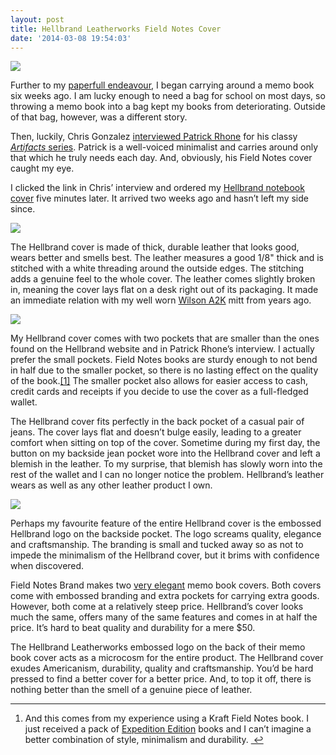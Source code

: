 ```yaml
---
layout: post
title: Hellbrand Leatherworks Field Notes Cover
date: '2014-03-08 19:54:03'
---
```


<img src="http://localhost:8888/wp.thenewsprint.co/wp-content/uploads/2014/03/photo%201.jpg" /><p data-preserve-html-node="true">Further to my <a data-preserve-html-node="true" href="http://www.thenewsprint.co//paperless-and-paperfull">paperfull endeavour</a>, I began carrying around a memo book six weeks ago. I am lucky enough to need a bag for school on most days, so throwing a memo book into a bag kept my books from deteriorating. Outside of that bag, however, was a different story.</p>

<p data-preserve-html-node="true">Then, luckily, Chris Gonzalez <a data-preserve-html-node="true" href="http://unretrofied.com/blog/2014/2/artifacts-patrick-rhone">interviewed Patrick Rhone</a> for his classy <a data-preserve-html-node="true" href="http://unretrofied.com/?category=Artifacts"><em data-preserve-html-node="true">Artifacts</em> series</a>. Patrick is a well-voiced minimalist and carries around only that which he truly needs each day. And, obviously, his Field Notes cover caught my eye.</p>

<p data-preserve-html-node="true">I clicked the link in Chris&#8217; interview and ordered my <a data-preserve-html-node="true" href="http://hellbrandleather.bigcartel.com/product/chromexcel-field-notes-cover">Hellbrand notebook cover</a> five minutes later. It arrived two weeks ago and hasn&#8217;t left my side since.</p><img src="http://localhost:8888/wp.thenewsprint.co/wp-content/uploads/2014/03/photo%202.jpg" /><p data-preserve-html-node="true">The Hellbrand cover is made of thick, durable leather that looks good, wears better and smells best. The leather measures a good 1/8&quot; thick and is stitched with a white threading around the outside edges. The stitching adds a genuine feel to the whole cover. The leather comes slightly broken in, meaning the cover lays flat on a desk right out of its packaging. It made an immediate relation with my well worn <a data-preserve-html-node="true" href="http://www.wilson.com/en-us/baseball/gloves/infield/">Wilson A2K</a> mitt from years ago.</p><img src="http://localhost:8888/wp.thenewsprint.co/wp-content/uploads/2014/03/photo%203.jpg" /><p data-preserve-html-node="true">My Hellbrand cover comes with two pockets that are smaller than the ones found on the Hellbrand website and in Patrick Rhone&#8217;s interview. I actually prefer the small pockets. Field Notes books are sturdy enough to not bend in half due to the smaller pocket, so there is no lasting effect on the quality of the book.<a data-preserve-html-node="true" href="#fn:1" id="fnref:1" title="see footnote" class="footnote">[1]</a> The smaller pocket also allows for easier access to cash, credit cards and receipts if you decide to use the cover as a full-fledged wallet.</p>

<p data-preserve-html-node="true">The Hellbrand cover fits perfectly in the back pocket of a casual pair of jeans. The cover lays flat and doesn&#8217;t bulge easily, leading to a greater comfort when sitting on top of the cover. Sometime during my first day, the button on my backside jean pocket wore into the Hellbrand cover and left a blemish in the leather. To my surprise, that blemish has slowly worn into the rest of the wallet and I can no longer notice the problem. Hellbrand&#8217;s leather wears as well as any other leather product I own.</p><img src="http://localhost:8888/wp.thenewsprint.co/wp-content/uploads/2014/03/photo%204.jpg" /><p data-preserve-html-node="true">Perhaps my favourite feature of the entire Hellbrand cover is the embossed Hellbrand logo on the backside pocket. The logo screams quality, elegance and craftsmanship. The branding is small and tucked away so as not to impede the minimalism of the Hellbrand cover, but it brims with confidence when discovered. </p>

<p data-preserve-html-node="true">Field Notes Brand makes two <a data-preserve-html-node="true" href="http://fieldnotesbrand.com/storage/leather/">very elegant</a> memo book covers. Both covers come with embossed branding and extra pockets for carrying extra goods. However, both come at a relatively steep price. Hellbrand&#8217;s cover looks much the same, offers many of the same features and comes in at half the price. It&#8217;s hard to beat quality and durability for a mere $50.</p>

<p data-preserve-html-node="true">The Hellbrand Leatherworks embossed logo on the back of their memo book cover acts as a microcosm for the entire product. The Hellbrand cover exudes Americanism, durability, quality and craftsmanship. You&#8217;d be hard pressed to find a better cover for a better price. And, to top it off, there is nothing better than the smell of a genuine piece of leather. </p>

<div data-preserve-html-node="true" class="footnotes">
<hr data-preserve-html-node="true" />
<ol data-preserve-html-node="true">

<li data-preserve-html-node="true" id="fn:1">
<p data-preserve-html-node="true">And this comes from my experience using a Kraft Field Notes book. I just received a pack of <a data-preserve-html-node="true" href="http://fieldnotesbrand.com/colors/expedition/">Expedition Edition</a> books and I can&#8217;t imagine a better combination of style, minimalism and durability.  <a data-preserve-html-node="true" href="#fnref:1" title="return to article" class="reversefootnote">&#160;&#8617;</a></p>
</li>

</ol>
</div>